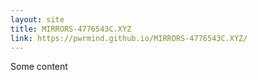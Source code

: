 ```yaml
---
layout: site
title: MIRRORS-4776543C.XYZ
link: https://pwrmind.github.io/MIRRORS-4776543C.XYZ/
---
```


Some content
